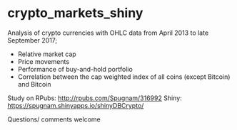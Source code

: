 # crypto_markets_shiny

Analysis of crypto currencies with OHLC data from April 2013 to late September 2017;
- Relative market cap
- Price movements
- Performance of buy-and-hold portfolio
- Correlation between the cap weighted index of all coins (except Bitcoin) and Bitcoin

Study on RPubs: http://rpubs.com/Spugnam/316992 
Shiny: https://spugnam.shinyapps.io/shinyDBCrypto/


Questions/ comments welcome

